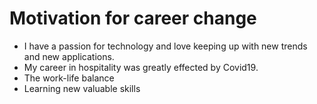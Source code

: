 # Motivation for career change
  * I have a passion for technology and love keeping up with new trends and new applications.
  * My career in hospitality was greatly effected by Covid19.
  * The work-life balance
  * Learning new valuable skills
  
